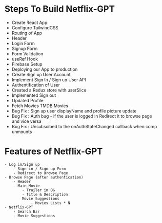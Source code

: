 # Steps To Build Netflix-GPT

- Create React App
- Configure TailwindCSS
- Routing of App
- Header
- Login Form
- Signup Form
- Form Validation
- useRef Hook
- Firebase Setup
- Deploying our App to production
- Create Sign up User Account
- Implement Sign In / Sign up User API
- Authentification of User
- Created a Redux store with userSlice
- Implemented Sign out
- Updated Profile
- Fetch Movies TMDB Movies
- Bug Fix : Sign up user displayName and profile picture update
- Bug Fix : Auth bug - if the user is logged in Redirect it to browse page and vice versa
- Bug Fix : Unsubscibed to the onAuthStateChanged callback when comp unmounts

# Features of Netflix-GPT

    - Log in/Sign up
        - Sign in / Sign up Form
        - Redirect to Browse Page
    - Browse Page (after authentication)
        - Header
        - Main Movie
            - Trailer in BG
            - Title & Description
            Movie Suggestions
                - Movies Lists * N
    - Netflix-GPT
        - Search Bar
        - Movie Suggestions
